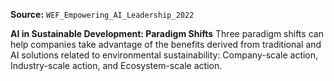 **Source:** `WEF_Empowering_AI_Leadership_2022`

**AI in Sustainable Development: Paradigm Shifts**
Three paradigm shifts can help companies take advantage of the benefits derived from traditional and AI solutions related to environmental sustainability: Company-scale action, Industry-scale action, and Ecosystem-scale action.
